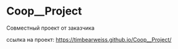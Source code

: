 # Coop__Project
Совместный проект от заказчика

ссылка на проект: https://timbearweiss.github.io/Coop__Project/

